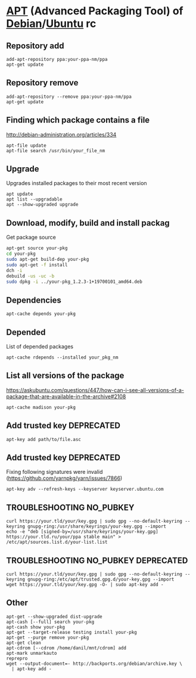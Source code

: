 # [APT][] (Advanced Packaging Tool) of [Debian][]/[Ubuntu][] rc

[apt]: https://en.wikipedia.org/wiki/APT_(software)
[debian]: https://github.com/debian
[ubuntu]: https://github.com/ubuntu

## Repository add

    add-apt-repository ppa:your-ppa-nm/ppa
    apt-get update

## Repository remove

    add-apt-repository --remove ppa:your-ppa-nm/ppa
    apt-get update

## Finding which package contains a file

<http://debian-administration.org/articles/334>

    apt-file update
    apt-file search /usr/bin/your_file_nm

## Upgrade

Upgrades installed packages to their most recent version

    apt update
    apt list --upgradable
    apt --show-upgraded upgrade

## Download, modify, build and install packag

Get package source

```sh
apt-get source your-pkg
cd your-pkg
sudo apt-get build-dep your-pkg
sudo apt-get -f install
dch -i
debuild -us -uc -b
sudo dpkg -i ../your-pkg_1.2.3-1+19700101_amd64.deb
```

## Dependencies

    apt-cache depends your-pkg

## Depended

List of depended packages

    apt-cache rdepends --installed your_pkg_nm

## List all versions of the package

<https://askubuntu.com/questions/447/how-can-i-see-all-versions-of-a-package-that-are-available-in-the-archive#2108>

    apt-cache madison your-pkg

## Add trusted key DEPRECATED

    apt-key add path/to/file.asc

## Add trusted key DEPRECATED

Fixing following signatures were invalid (https://github.com/yarnpkg/yarn/issues/7866)

    apt-key adv --refresh-keys --keyserver keyserver.ubuntu.com

## TROUBLESHOOTING NO_PUBKEY

    curl https://your.tld/your/key.gpg | sudo gpg --no-default-keyring --keyring gnupg-ring:/usr/share/keyrings/your-key.gpg --import
    echo -e "deb [signed-by=/usr/share/keyrings/your-key.gpg] https://your.tld.ru/your/ppa stable main" > /etc/apt/sources.list.d/your-list.list

## TROUBLESHOOTING NO_PUBKEY DEPRECATED

    curl https://your.tld/your/key.gpg | sudo gpg --no-default-keyring --keyring gnupg-ring:/etc/apt/trusted.gpg.d/your-key.gpg --import
    wget https://your.tld/your/key.gpg -O- | sudo apt-key add - 

## Other

    apt-get --show-upgraded dist-upgrade
    apt-cash [--full] search your-pkg
    apt-cash show your-pkg
    apt-get --target-release testing install your-pkg
    apt-get --purge remove your-pkg
    apt-get clean
    apt-cdrom [--cdrom /home/danil/mnt/cdrom] add
    apt-mark unmarkauto
    reprepro
    wget --output-document=- http://backports.org/debian/archive.key \
      | apt-key add -
